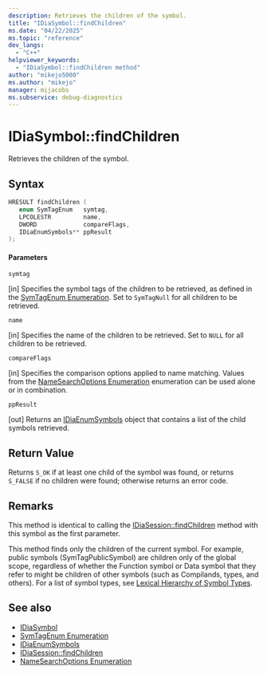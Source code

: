```yaml
---
description: Retrieves the children of the symbol.
title: "IDiaSymbol::findChildren"
ms.date: "04/22/2025"
ms.topic: "reference"
dev_langs:
  - "C++"
helpviewer_keywords:
  - "IDiaSymbol::findChildren method"
author: "mikejo5000"
ms.author: "mikejo"
manager: mijacobs
ms.subservice: debug-diagnostics
---
```


# IDiaSymbol::findChildren

Retrieves the children of the symbol.

## Syntax

```C++
HRESULT findChildren ( 
   enum SymTagEnum   symtag,
   LPCOLESTR         name,
   DWORD             compareFlags,
   IDiaEnumSymbols** ppResult
);
```

#### Parameters
 `symtag`

[in] Specifies the symbol tags of the children to be retrieved, as defined in the [SymTagEnum Enumeration](../../debugger/debug-interface-access/symtagenum.md). Set to `SymTagNull` for all children to be retrieved.

 `name`

[in] Specifies the name of the children to be retrieved. Set to `NULL` for all children to be retrieved.

 `compareFlags`

[in] Specifies the comparison options applied to name matching. Values from the [NameSearchOptions Enumeration](../../debugger/debug-interface-access/namesearchoptions.md) enumeration can be used alone or in combination.

 `ppResult`

[out] Returns an [IDiaEnumSymbols](../../debugger/debug-interface-access/idiaenumsymbols.md) object that contains a list of the child symbols retrieved.

## Return Value
 Returns `S_OK` if at least one child of the symbol was found, or returns `S_FALSE` if no children were found; otherwise returns an error code.

## Remarks
 This method is identical to calling the [IDiaSession::findChildren](../../debugger/debug-interface-access/idiasession-findchildren.md) method with this symbol as the first parameter.

 This method finds only the children of the current symbol. For example, public symbols (SymTagPublicSymbol) are children only of the global scope, regardless of whether the Function symbol or Data symbol that they refer to might be children of other symbols (such as Compilands, types, and others). For a list of symbol types, see [Lexical Hierarchy of Symbol Types](../debug-interface-access/lexical-hierarchy-of-symbol-types.md).

## See also
- [IDiaSymbol](../../debugger/debug-interface-access/idiasymbol.md)
- [SymTagEnum Enumeration](../../debugger/debug-interface-access/symtagenum.md)
- [IDiaEnumSymbols](../../debugger/debug-interface-access/idiaenumsymbols.md)
- [IDiaSession::findChildren](../../debugger/debug-interface-access/idiasession-findchildren.md)
- [NameSearchOptions Enumeration](../../debugger/debug-interface-access/namesearchoptions.md)
